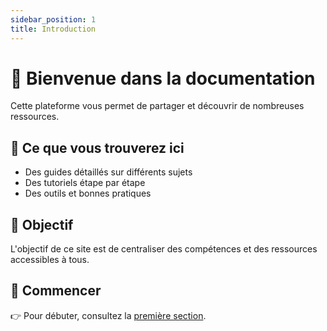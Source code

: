 ```yaml
---
sidebar_position: 1
title: Introduction
---
```


# 🚀 Bienvenue dans la documentation

Cette plateforme vous permet de partager et découvrir de nombreuses ressources.

## 📖 Ce que vous trouverez ici
- Des guides détaillés sur différents sujets
- Des tutoriels étape par étape
- Des outils et bonnes pratiques

## 🎯 Objectif
L'objectif de ce site est de centraliser des compétences et des ressources accessibles à tous.

## 📌 Commencer
👉 Pour débuter, consultez la [première section](./getting-started).
